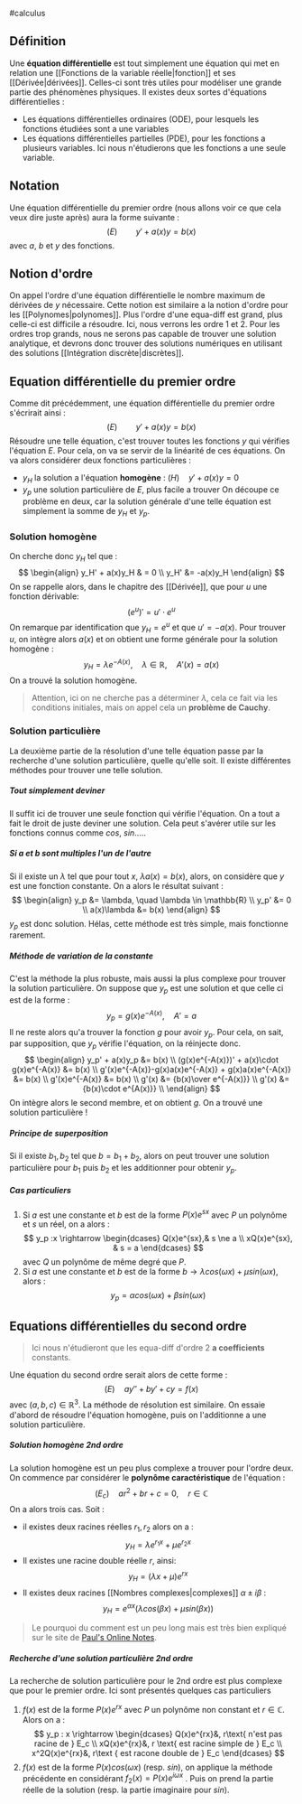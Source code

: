 #calculus 
## Définition
Une **équation différentielle** est tout simplement une équation qui met en relation une [[Fonctions de la variable réelle|fonction]] et ses [[Dérivée|dérivées]]. Celles-ci sont très utiles pour modéliser une grande partie des phénomènes physiques. 
Il existes deux sortes d'équations différentielles : 
- Les équations différentielles ordinaires (ODE), pour lesquels les fonctions étudiées sont a une variables
- Les équations différentielles partielles (PDE), pour les fonctions a plusieurs variables.
Ici nous n'étudierons que les fonctions a une seule variable.

## Notation
Une équation différentielle du premier ordre (nous allons voir ce que cela veux dire juste après) aura la forme suivante :
$$
(E)\quad\quad y' + a(x)y = b(x)
$$
avec $a$, $b$ et $y$ des fonctions. 

## Notion d'ordre
On appel l'ordre d'une équation différentielle le nombre maximum de dérivées de $y$ nécessaire. Cette notion est similaire a la notion d'ordre pour les [[Polynomes|polynomes]].
Plus l'ordre d'une equa-diff est grand, plus celle-ci est difficile a résoudre. Ici, nous verrons les ordre 1 et 2.
Pour les ordres trop grands, nous ne serons pas capable de trouver une solution analytique, et devrons donc trouver des solutions numériques en utilisant des solutions [[Intégration discrète|discrètes]]. 

## Equation différentielle du premier ordre
Comme dit précédemment, une équation différentielle du premier ordre s'écrirait ainsi :
$$
(E) \quad \quad y' + a(x)y = b(x)
$$
Résoudre une telle équation, c'est trouver toutes les fonctions $y$ qui vérifies l'équation $E$. Pour cela, on va se servir de la linéarité de ces équations.
On va alors considérer deux fonctions particulières :
- $y_H$ la solution a l'équation **homogène** : $(H) \quad y' + a(x)y = 0$
- $y_p$ une solution particulière de $E$, plus facile a trouver
On découpe ce problème en deux, car la solution générale d'une telle équation est simplement la somme de $y_H$ et $y_p$.
### Solution homogène
On cherche donc $y_H$ tel que :
$$
\begin{align}
y_H' + a(x)y_H & = 0 \\
y_H' &= -a(x)y_H
\end{align}
$$
On se rappelle alors, dans le chapitre des [[Dérivée]], que pour $u$ une fonction dérivable:
$$
(e^u)' = u'\cdot e^u
$$
On remarque par identification que $y_H = e^u$ et que $u' = -a(x)$.
Pour trouver $u$, on intègre alors $a(x)$ et on obtient une forme générale pour la solution homogène :
$$
y_H = \lambda e^{-A(x)}, \quad \lambda \in \mathbb{R}, \quad A'(x) = a(x)
$$
On a trouvé la solution homogène. 
>Attention, ici on ne cherche pas a déterminer $\lambda$, cela ce fait via les conditions initiales, mais on appel cela un **problème de Cauchy**.
### Solution particulière
La deuxième partie de la résolution d'une telle équation passe par la recherche d'une solution particulière, quelle qu'elle soit. 
Il existe différentes méthodes pour trouver une telle solution.
##### Tout simplement deviner
Il suffit ici de trouver une seule fonction qui vérifie l'équation. On a tout a fait le droit de juste deviner une solution. Cela peut s'avérer utile sur les fonctions connus comme $cos$, $sin$.....
##### Si a et b sont multiples l'un de l'autre
Si il existe un $\lambda$ tel que pour tout $x$, $\lambda a(x) =b(x)$, alors, on considère que $y$ est une fonction constante. 
On a alors le résultat suivant :
$$
\begin{align}
y_p &= \lambda, \quad \lambda \in \mathbb{R} \\
y_p' &= 0 \\
a(x)\lambda &= b(x)
\end{align}
$$
$y_p$ est donc solution. 
Hélas, cette méthode est très simple, mais fonctionne rarement. 
##### Méthode de variation de la constante
C'est la méthode la plus robuste, mais aussi la plus complexe pour trouver la solution particulière. 
On suppose que $y_p$ est une solution et que celle ci est de la forme :
$$
y_p = g(x)e^{-A(x)},\quad A' = a
$$
Il ne reste alors qu'a trouver la fonction $g$ pour avoir $y_p$. Pour cela, on sait, par supposition, que $y_p$ vérifie l'équation, on la réinjecte donc.
$$
\begin{align}
y_p' + a(x)y_p &= b(x) \\
(g(x)e^{-A(x)})' + a(x)\cdot g(x)e^{-A(x)} &= b(x) \\
g'(x)e^{-A(x)}-g(x)a(x)e^{-A(x)} + g(x)a(x)e^{-A(x)} &= b(x) \\
g'(x)e^{-A(x)} &= b(x) \\
g'(x) &= {b(x)\over e^{-A(x)}} \\
g'(x) &= {b(x)\cdot e^{A(x)}} \\
\end{align}
$$
On intègre alors le second membre, et on obtient $g$. 
On a trouvé une solution particulière !
##### Principe de superposition
Si il existe $b_1, b_2$ tel que $b = b_1 + b_2$, alors on peut trouver une solution particulière pour $b_1$ puis $b_2$ et les additionner pour obtenir $y_p$.
##### Cas particuliers
1. Si $a$ est une constante et $b$ est de la forme $P(x)e^{sx}$ avec $P$ un polynôme et $s$ un réel, on a alors :
$$
y_p :x \rightarrow 
\begin{dcases}
    Q(x)e^{sx},& s \ne a \\
    xQ(x)e^{sx}, & s = a
\end{dcases}
$$
	avec $Q$ un polynôme de même degré que $P$. 
2. Si $a$ est une constante et $b$ est de la forme $b \rightarrow \lambda cos(\omega x) + \mu sin(\omega x)$, alors :
$$
y_p = \alpha cos(\omega x) + \beta sin(\omega x)
$$

## Equations différentielles du second ordre
> Ici nous n'étudieront que les equa-diff d'ordre 2 **a coefficients** constants.

Une équation du second ordre serait alors de cette forme :
$$
(E) \quad ay'' + by' +cy = f(x)
$$
avec $(a,b,c) \in \mathbb{R}^3$.
La méthode de résolution est similaire. On essaie d'abord de résoudre l'équation homogène, puis on l'additionne a une solution particulière. 
##### Solution homogène 2nd ordre
La solution homogène est un peu plus complexe a trouver pour l'ordre deux. On commence par considérer le **polynôme caractéristique** de l'équation :
$$
(E_c)\quad ar^2 + br + c = 0, \quad r\in \mathbb{C}
$$
On a alors trois cas. Soit :
- il existes deux racines réelles $r_1, r_2$ alors on a :
$$
y_H = \lambda e^{r_1 x} + \mu e^{r_2 x}
$$
- Il existes une racine double réelle $r$, ainsi:
$$
y_H = (\lambda x + \mu)e^{rx}
$$
- Il existes deux racines [[Nombres complexes|complexes]] $\alpha \pm i \beta$ :
$$
y_H = e^{\alpha x} (\lambda cos(\beta x) + \mu sin(\beta x))
$$
> Le pourquoi du comment est un peu long mais est très bien expliqué sur le site de [Paul's Online Notes](https://tutorial.math.lamar.edu/classes/de/complexroots.aspx).

##### Recherche d'une solution particulière 2nd ordre
La recherche de solution particulière pour le 2nd ordre est plus complexe que pour le premier ordre. Ici sont présentés quelques cas particuliers 

1. $f(x)$ est de la forme $P(x)e^{rx}$ avec $P$ un polynôme non constant et $r \in \mathbb{C}$. Alors on a :
$$
y_p : x \rightarrow
\begin{dcases}
Q(x)e^{rx}&,  r\text{ n'est pas racine de } E_c \\
xQ(x)e^{rx}&,  r \text{ est racine simple de } E_c \\
x^2Q(x)e^{rx}&, r\text { est racone double de } E_c
\end{dcases}
$$
2. $f(x)$ est de la forme $P(x)cos(\omega x)$ (resp. $sin$), on applique la méthode précédente en considérant $f_2(x) = P(x) e^{i \omega x}$ . Puis on prend la partie réelle de la solution (resp. la partie imaginaire pour $sin$).